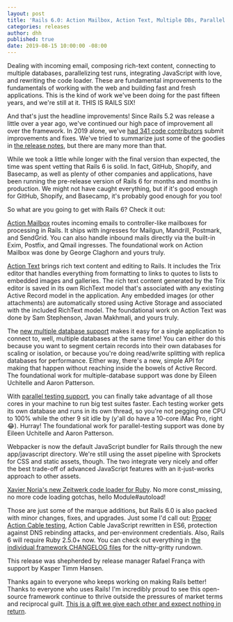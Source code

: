 ```yaml
---
layout: post
title: 'Rails 6.0: Action Mailbox, Action Text, Multiple DBs, Parallel Testing, Webpacker by default, and Zeitwerk'
categories: releases
author: dhh
published: true
date: 2019-08-15 10:00:00 -08:00
---
```

Dealing with incoming email, composing rich-text content, connecting to multiple databases, parallelizing test runs, integrating JavaScript with love, and rewriting the code loader. These are fundamental improvements to the fundamentals of working with the web and building fast and fresh applications. This is the kind of work we've been doing for the past fifteen years, and we're still at it. THIS IS RAILS SIX!

And that's just the headline improvements! Since Rails 5.2 was release a little over a year ago, we've continued our high pace of improvement all over the framework. In 2019 alone, we've [had 341 code contributors](https://contributors.rubyonrails.org/contributors/in-time-window/this-year) submit improvements and fixes. We've tried to summarize just some of the goodies in [the release notes](https://edgeguides.rubyonrails.org/6_0_release_notes.html), but there are many more than that.

While we took a little while longer with the final version than expected, the time was spent vetting that Rails 6 is solid. In fact, GitHub, Shopify, and Basecamp, as well as plenty of other companies and applications, have been running the pre-release version of Rails 6 for months and months in production. We might not have caught everything, but if it's good enough for GitHub, Shopify, and Basecamp, it's probably good enough for you too!

So what are you going to get with Rails 6? Check it out:

[Action Mailbox](https://weblog.rubyonrails.org/2018/12/13/introducing-action-mailbox-for-rails-6/) routes incoming emails to controller-like mailboxes for processing in Rails. It ships with ingresses for Mailgun, Mandrill, Postmark, and SendGrid. You can also handle inbound mails directly via the built-in Exim, Postfix, and Qmail ingresses. The foundational work on Action Mailbox was done by George Claghorn and yours truly.

[Action Text](https://weblog.rubyonrails.org/2018/10/3/introducing-action-text-for-rails-6/) brings rich text content and editing to Rails. It includes the Trix editor that handles everything from formatting to links to quotes to lists to embedded images and galleries. The rich text content generated by the Trix editor is saved in its own RichText model that's associated with any existing Active Record model in the application. Any embedded images (or other attachments) are automatically stored using Active Storage and associated with the included RichText model. The foundational work on Action Text was done by Sam Stephenson, Javan Makhmali, and yours truly.

The [new multiple database support](https://github.com/rails/rails/pull/34052) makes it easy for a single application to connect to, well, multiple databases at the same time! You can either do this because you want to segment certain records into their own databases for scaling or isolation, or because you're doing read/write splitting with replica databases for performance. Either way, there's a new, simple API for making that happen without reaching inside the bowels of Active Record. The foundational work for multiple-database support was done by Eileen Uchitelle and Aaron Patterson.

With [parallel testing support](https://github.com/rails/rails/pull/31900), you can finally take advantage of all those cores in your machine to run big test suites faster. Each testing worker gets its own database and runs in its own thread, so you're not pegging one CPU to 100% while the other 9 sit idle by (y'all do have a 10-core iMac Pro, right 😂). Hurray! The foundational work for parallel-testing support was done by Eileen Uchitelle and Aaron Patterson.

Webpacker is now the default JavaScript bundler for Rails through the new app/javascript directory. We're still using the asset pipeline with Sprockets for CSS and static assets, though. The two integrate very nicely and offer the best trade-off of advanced JavaScript features with an it-just-works approach to other assets.

[Xavier Noria's new Zeitwerk code loader for Ruby](https://medium.com/@fxn/zeitwerk-a-new-code-loader-for-ruby-ae7895977e73). No more const_missing, no more code loading gotchas, hello Module#autoload!

Those are just some of the marque additions, but Rails 6.0 is also packed with minor changes, fixes, and upgrades. Just some I'd call out: [Proper Action Cable testing](https://github.com/rails/rails/pull/33659#issue-209385961), Action Cable JavaScript rewritten in ES6, protection against DNS rebinding attacks, and per-environment credentials. Also, Rails 6 will require Ruby 2.5.0+ now. You can check out everything in [the individual framework CHANGELOG files](https://github.com/rails/rails/tree/v6.0.0) for the nitty-gritty rundown.

This release was shepherded by release manager Rafael França with support by Kasper Timm Hansen.

Thanks again to everyone who keeps working on making Rails better! Thanks to everyone who uses Rails! I'm incredibly proud to see this open-source framework continue to thrive outside the pressures of market terms and reciprocal guilt. [This is a gift we give each other and expect nothing in return](https://www.youtube.com/watch?v=VBwWbFpkltg).
